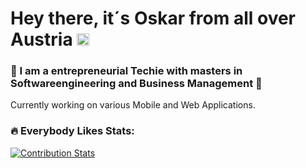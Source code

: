 # Hey there, it´s Oskar from all over Austria <img src="https://github.com/stevenrskelton/flag-icon/blob/master/svg/country-4x3/at.svg" height="20">
### 🚀 I am a entrepreneurial Techie with masters in Softwareengineering and Business Management 🚀
Currently working on various Mobile and Web Applications.

### :fire: Everybody Likes Stats:
[![Contribution Stats](https://github-contribution-stats.vercel.app/api/?username=Walcho1125)](https://github.com/LordDashMe/github-contribution-stats/)
<!--

**Walcho1125/Walcho1125** is a ✨ _special_ ✨ repository because its `README.md` (this file) appears on your GitHub profile.

Here are some ideas to get you started:

- 🔭 I’m currently working on ...
- 🌱 I’m currently learning ...
- 👯 I’m looking to collaborate on ...
- 🤔 I’m looking for help with ...
- 💬 Ask me about ...
- 📫 How to reach me: ...
- 😄 Pronouns: ...
- ⚡ Fun fact: ...
-->
